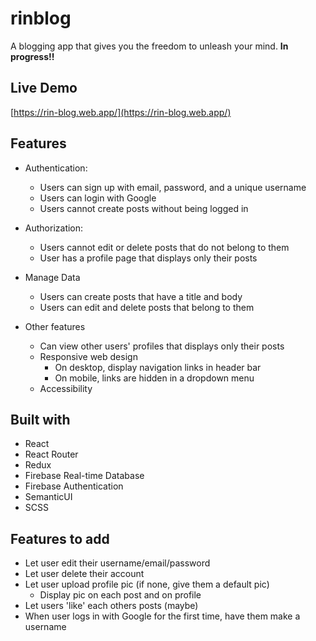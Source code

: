 # rinblog
A blogging app that gives you the freedom to unleash your mind.
**In progress!!**

## Live Demo

[https://rin-blog.web.app/](https://rin-blog.web.app/)

## Features

* Authentication:
  * Users can sign up with email, password, and a unique username
  * Users can login with Google
  * Users cannot create posts without being logged in

* Authorization:
  * Users cannot edit or delete posts that do not belong to them
  * User has a profile page that displays only their posts

* Manage Data
  * Users can create posts that have a title and body
  * Users can edit and delete posts that belong to them

* Other features
  * Can view other users' profiles that displays only their posts
  * Responsive web design
    * On desktop, display navigation links in header bar
    * On mobile, links are hidden in a dropdown menu
  * Accessibility
  
## Built with

* React
* React Router
* Redux
* Firebase Real-time Database
* Firebase Authentication
* SemanticUI
* SCSS

## Features to add

* Let user edit their username/email/password
* Let user delete their account
* Let user upload profile pic (if none, give them a default pic)
   * Display pic on each post and on profile
* Let users 'like' each others posts (maybe)
* When user logs in with Google for the first time, have them make a username

